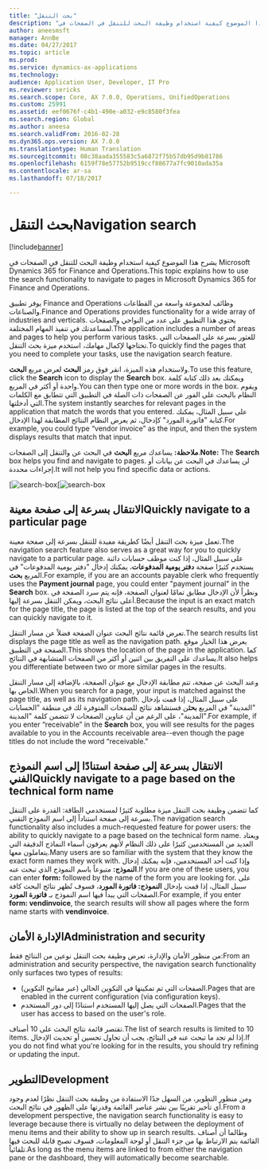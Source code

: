 ```yaml
---
title: "بحث التنقل"
description: "يشرح هذا الموضوع كيفية استخدام وظيفة البحث للتنقل في الصفحات في Microsoft Dynamics 365 for Finance and Operations."
author: aneesmsft
manager: AnnBe
ms.date: 04/27/2017
ms.topic: article
ms.prod: 
ms.service: dynamics-ax-applications
ms.technology: 
audience: Application User, Developer, IT Pro
ms.reviewer: sericks
ms.search.scope: Core, AX 7.0.0, Operations, UnifiedOperations
ms.custom: 25991
ms.assetid: eef0676f-c4b1-490e-a032-e9c8580f3fea
ms.search.region: Global
ms.author: aneesa
ms.search.validFrom: 2016-02-28
ms.dyn365.ops.version: AX 7.0.0
ms.translationtype: Human Translation
ms.sourcegitcommit: 08c38aada355583c5a6872f75b57db95d9b81786
ms.openlocfilehash: 6159f78e57752b9519ccf88677a7fc9010ada35a
ms.contentlocale: ar-sa
ms.lasthandoff: 07/18/2017

---
```


# <a name="navigation-search"></a><span data-ttu-id="12025-103">بحث التنقل</span><span class="sxs-lookup"><span data-stu-id="12025-103">Navigation search</span></span>

[!include[banner](../includes/banner.md)]


<span data-ttu-id="12025-104">يشرح هذا الموضوع كيفية استخدام وظيفة البحث للتنقل في الصفحات في Microsoft Dynamics 365 for Finance and Operations.</span><span class="sxs-lookup"><span data-stu-id="12025-104">This topic explains how to use the search functionality to navigate to pages in Microsoft Dynamics 365 for Finance and Operations.</span></span>

<span data-ttu-id="12025-105">يوفر تطبيق Finance and Operations وظائف لمجموعة واسعة من القطاعات والصناعات.</span><span class="sxs-lookup"><span data-stu-id="12025-105">Finance and Operations provides functionality for a wide array of industries and verticals.</span></span> <span data-ttu-id="12025-106">يحتوي هذا التطبيق على عدد من النواحي والصفحات لمساعدتك في تنفيذ المهام المختلفة.</span><span class="sxs-lookup"><span data-stu-id="12025-106">The application includes a number of areas and pages to help you perform various tasks.</span></span> <span data-ttu-id="12025-107">للعثور بسرعة على الصفحات التي تحتاجها لإكمال مهامك، استخدم ميزة بحث التنقل.‬</span><span class="sxs-lookup"><span data-stu-id="12025-107">To quickly find the pages that you need to complete your tasks, use the navigation search feature.</span></span> 

<span data-ttu-id="12025-108">ولاستخدام هذه الميزة، انقر فوق رمز **البحث** لعرض مربع **البحث**.</span><span class="sxs-lookup"><span data-stu-id="12025-108">To use this feature, click the **Search** icon to display the **Search** box.</span></span> <span data-ttu-id="12025-109">ويمكنك بعد ذلك كتابة كلمة واحدة أو أكثر في المربع.</span><span class="sxs-lookup"><span data-stu-id="12025-109">You can then type one or more words in the box.</span></span> <span data-ttu-id="12025-110">ويقوم النظام بالبحث على الفور عن الصفحات ذات الصلة في التطبيق التي تتطابق مع الكلمات التي أدخلتها.</span><span class="sxs-lookup"><span data-stu-id="12025-110">The system instantly searches for relevant pages in the application that match the words that you entered.</span></span> <span data-ttu-id="12025-111">على سبيل المثال، يمكنك كتابة "فاتورة المورد" كإدخال، ثم يعرض النظام النتائج المطابقة لهذا الإدخال.</span><span class="sxs-lookup"><span data-stu-id="12025-111">For example, you could type “vendor invoice” as the input, and then the system displays results that match that input.</span></span> 

<span data-ttu-id="12025-112">**ملاحظة:** يساعدك مربع **البحث** في البحث عن والتنقل إلى الصفحات.</span><span class="sxs-lookup"><span data-stu-id="12025-112">**Note:** The **Search** box helps you find and navigate to pages.</span></span> <span data-ttu-id="12025-113">لن يساعدك في البحث عن بيانات أو إجراءات محددة.</span><span class="sxs-lookup"><span data-stu-id="12025-113">It will not help you find specific data or actions.</span></span> 

<span data-ttu-id="12025-114">[![search-box](media/navigation-search.png "Search box")</span><span class="sxs-lookup"><span data-stu-id="12025-114">[![search-box](media/navigation-search.png "Search box")</span></span> 

## <a name="quickly-navigate-to-a-particular-page"></a><span data-ttu-id="12025-115">الانتقال بسرعة إلى صفحة معينة</span><span class="sxs-lookup"><span data-stu-id="12025-115">Quickly navigate to a particular page</span></span>
<span data-ttu-id="12025-116">تعمل ميزة بحث التنقل أيضًا كطريقة مفيدة للتنقل بسرعة إلى صفحة معينة.</span><span class="sxs-lookup"><span data-stu-id="12025-116">The navigation search feature also serves as a great way for you to quickly navigate to a particular page.</span></span> <span data-ttu-id="12025-117">على سبيل المثال، إذا كنت موظف حسابات دائنة يستخدم كثيرًا صفحة **دفتر يومية المدفوعات**، يمكنك إدخال "دفتر يومية المدفوعات" في المربع **بحث**.</span><span class="sxs-lookup"><span data-stu-id="12025-117">For example, if you are an accounts payable clerk who frequently uses the **Payment journal** page, you could enter "payment journal" in the **Search** box.</span></span> <span data-ttu-id="12025-118">ونظراً لأن الإدخال مطابق تمامًا لعنوان الصفحة، فإنه يتم سرد الصفحة في أعلى نتائج البحث، ويمكن التنقل بسرعة إليها.‬</span><span class="sxs-lookup"><span data-stu-id="12025-118">Because the input is an exact match for the page title, the page is listed at the top of the search results, and you can quickly navigate to it.</span></span> 

<span data-ttu-id="12025-119">تعرض قائمة نتائج البحث عنوان الصفحة فضلاً عن مسار التنقل.</span><span class="sxs-lookup"><span data-stu-id="12025-119">The search results list displays the page title as well as the navigation path.</span></span> <span data-ttu-id="12025-120">يعرض هذا الخيار موقع الصفحة في التطبيق.</span><span class="sxs-lookup"><span data-stu-id="12025-120">This shows the location of the page in the application.</span></span> <span data-ttu-id="12025-121">كما يساعدك على التفريق بين اثنين أو أكثر من الصفحات المتشابهة في النتائج.</span><span class="sxs-lookup"><span data-stu-id="12025-121">It also helps you differentiate between two or more similar pages in the results.</span></span> 

<span data-ttu-id="12025-122">وعند البحث عن صفحة، تتم مطابقة الإدخال مع عنوان الصفحة، بالإضافة إلى مسار التنقل الخاص بها.</span><span class="sxs-lookup"><span data-stu-id="12025-122">When you search for a page, your input is matched against the page title, as well as its navigation path.</span></span> <span data-ttu-id="12025-123">على سبيل المثال، إذا قمت بإدخال "المدينة" في المربع **بحث**ن فستشاهد نتائج للصفحات المتوفرة لك في منطقة "الحسابات المدينة"، على الرغم من أن عناوين الصفحات لا تتضمن كلمة "المدينة".</span><span class="sxs-lookup"><span data-stu-id="12025-123">For example, if you enter “receivable” in the **Search** box, you will see results for the pages available to you in the Accounts receivable area--even though the page titles do not include the word “receivable."</span></span> 

## <a name="quickly-navigate-to-a-page-based-on-the-technical-form-name"></a><span data-ttu-id="12025-124">الانتقال بسرعة إلى صفحة استنادًا إلى اسم النموذج الفني</span><span class="sxs-lookup"><span data-stu-id="12025-124">Quickly navigate to a page based on the technical form name</span></span>
<span data-ttu-id="12025-125">كما تتضمن وظيفة بحث التنقل ميزة مطلوبة كثيرًا لمستخدمي الطاقة: القدرة على التنقل بسرعة إلى صفحة استناداً إلى اسم النموذج التقني.</span><span class="sxs-lookup"><span data-stu-id="12025-125">The navigation search functionality also includes a much-requested feature for power users: the ability to quickly navigate to a page based on the technical form name.</span></span> <span data-ttu-id="12025-126">ويعتاد العديد من المستخدمين كثيرًا على ذلك النظام لأنهم يعرفون أسماء النماذج الدقيقة التي يتعاملون معها.</span><span class="sxs-lookup"><span data-stu-id="12025-126">Many users are so familiar with the system that they know the exact form names they work with.</span></span> <span data-ttu-id="12025-127">وإذا كنت أحد المستخدمين، فإنه يمكنك إدخال **النموذج:** متبوعاً باسم النموذج الذي تبحث عنه.</span><span class="sxs-lookup"><span data-stu-id="12025-127">If you are one of these users, you can enter **form:** followed by the name of the form you are looking for.</span></span> <span data-ttu-id="12025-128">على سبيل المثال، إذا قمت بإدخال **النموذج: فاتورة المورد**، فسوف تُظهر نتائج البحث كافة الصفحات التي يبدأ فيها اسم النموذج بـ **فاتورة المورد**.</span><span class="sxs-lookup"><span data-stu-id="12025-128">For example, if you enter **form: vendinvoice**, the search results will show all pages where the form name starts with **vendinvoice**.</span></span> 

## <a name="administration-and-security"></a><span data-ttu-id="12025-129">الإدارة الأمان</span><span class="sxs-lookup"><span data-stu-id="12025-129">Administration and security</span></span>
<span data-ttu-id="12025-130">من منظور الأمان والإدارة، تعرض وظيفة بحث التنقل نوعين من النتائج فقط:</span><span class="sxs-lookup"><span data-stu-id="12025-130">From an administration and security perspective, the navigation search functionality only surfaces two types of results:</span></span>

-   <span data-ttu-id="12025-131">الصفحات التي تم تمكينها في التكوين الحالي (عبر مفاتيح التكوين).</span><span class="sxs-lookup"><span data-stu-id="12025-131">Pages that are enabled in the current configuration (via configuration keys).</span></span>
-   <span data-ttu-id="12025-132">الصفحات التي يصل إليها المستخدم استنادًا إلى دور المستخدم.</span><span class="sxs-lookup"><span data-stu-id="12025-132">Pages that the user has access to based on the user's role.</span></span>

<span data-ttu-id="12025-133">تقتصر قائمة نتائج البحث على 10 أصناف.</span><span class="sxs-lookup"><span data-stu-id="12025-133">The list of search results is limited to 10 items.</span></span> <span data-ttu-id="12025-134">إذا لم تجد ما تبحث عنه في النتائج، يجب أن تحاول تحسين أو تحديث الإدخال.</span><span class="sxs-lookup"><span data-stu-id="12025-134">If you do not find what you're looking for in the results, you should try refining or updating the input.</span></span> 

## <a name="development"></a><span data-ttu-id="12025-135">التطوير</span><span class="sxs-lookup"><span data-stu-id="12025-135">Development</span></span> 
<span data-ttu-id="12025-136">ومن منظور التطوير، من السهل جدًا الاستفادة من وظيفة بحث التنقل نظرًا لعدم وجود أي تأخير تقريبًا بين نشر عناصر القائمة وقدرتها على الظهور في نتائج البحث.</span><span class="sxs-lookup"><span data-stu-id="12025-136">From a development perspective, the navigation search functionality is easy to leverage because there is virtually no delay between the deployment of menu items and their ability to show up in search results.</span></span> <span data-ttu-id="12025-137">وطالما أن أصناف القائمة يتم الارتباط بها من جزء التنقل أو لوحة المعلومات، فسوف تصبح قابلة للبحث فيها تلقائياً.</span><span class="sxs-lookup"><span data-stu-id="12025-137">As long as the menu items are linked to from either the navigation pane or the dashboard, they will automatically become searchable.</span></span> 

